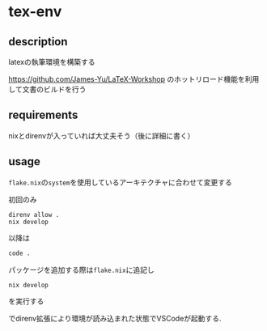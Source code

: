 # tex-env

## description

latexの執筆環境を構築する

https://github.com/James-Yu/LaTeX-Workshop のホットリロード機能を利用して文書のビルドを行う

## requirements

nixとdirenvが入っていれば大丈夫そう（後に詳細に書く）

## usage

`flake.nix`の`system`を使用しているアーキテクチャに合わせて変更する

初回のみ

```basｗ
direnv allow .
nix develop
```

以降は

```bash
code .
```

パッケージを追加する際は`flake.nix`に追記し
```bash
nix develop
```
を実行する

でdirenv拡張により環境が読み込まれた状態でVSCodeが起動する.

